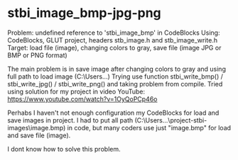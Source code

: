 # stbi_image_bmp-jpg-png
Problem: undefined reference to 'stbi_image_bmp' in CodeBlocks
Using: CodeBlocks, GLUT project, headers stb_image.h and stb_image_write.h
Target: load file (image), changing colors to gray, save file (image JPG or BMP or PNG format)

The main problem is in save image after changing colors to gray and using full path to load image (C:\Users\...)
Trying use function stbi_write_bmp() / stbi_write_jpg() / stbi_write_png() and taking problem from compile.
Tried using solution for my project in video YouTube: https://www.youtube.com/watch?v=1OyQoPCp46o

Perhabs I haven't not enough configuration my CodeBlocks for load and save images in project.
I had to put all path (C:\Users\...\project-stbi-images\image.bmp) in code, but many coders use just "image.bmp" for load and save file (image).

I dont know how to solve this problem.

